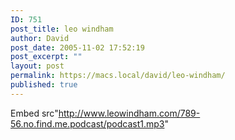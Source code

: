 ```yaml
---
ID: 751
post_title: leo windham
author: David
post_date: 2005-11-02 17:52:19
post_excerpt: ""
layout: post
permalink: https://macs.local/david/leo-windham/
published: true
---
```

Embed src"http://www.leowindham.com/789-56.no.find.me.podcast/podcast1.mp3"